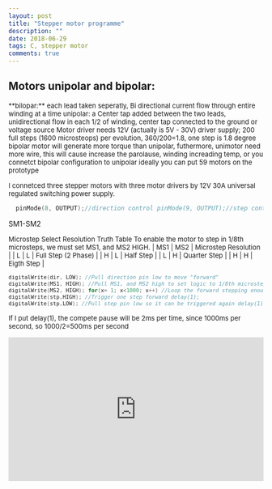 ```yaml
---
layout: post
title: "Stepper motor programme"
description: ""
date: 2018-06-29
tags: C, stepper motor
comments: true
---
```


<font size="3">

</font>


## Motors unipolar and bipolar:

<font size="2">
**bilopar:** each lead taken seperatly, Bi directional current flow through entire winding at a time unipolar: a Center tap added between the two leads, unidirectional flow in each 1/2 of winding, center tap connected to the ground or voltage source Motor driver needs 12V (actually is 5V - 30V) driver supply; 200 full steps (1600 microsteops) per evolution, 360/200=1.8, one step is 1.8 degree bipolar motor will generate more torque than unipolar, futhermore, unimotor need more wire, this will cause increase the parolause, winding increading temp, or you connetct bipolar configuration to unipolar ideally you can put 59 motors on the prototype

I connetced three stepper motors with three motor drivers by 12V 30A universal regulated switching power supply.
</font>

```C
  pinMode(8, OUTPUT);//direction control pinMode(9, OUTPUT);//step control
```

SM1-SM2

<font size="2">
Microstep Select Resolution Truth Table To enable the motor to step in 1/8th microsteps, we must set MS1, and MS2 HIGH. | MS1	| MS2	| Microstep Resolution | | L	| L	| Full Step (2 Phase) | | H	| L	| Half Step | | L	| H	| Quarter Step | | H	| H	| Eigth Step |

```C
digitalWrite(dir, LOW); //Pull direction pin low to move "forward"
digitalWrite(MS1, HIGH); //Pull MS1, and MS2 high to set logic to 1/8th microstep resolution
digitalWrite(MS2, HIGH); for(x= 1; x<1000; x++) //Loop the forward stepping enough times for motion to be visible {
digitalWrite(stp,HIGH); //Trigger one step forward delay(1);
digitalWrite(stp,LOW); //Pull step pin low so it can be triggered again delay(1); }
```

If I put delay(1), the compete pause will be 2ms per time, since 1000ms per second, so 1000/2=500ms per second
</font>

<div style="padding:56.25% 0 0 0;position:relative;"><iframe src="https://player.vimeo.com/video/277082161?title=0&byline=0&portrait=0" style="position:absolute;top:0;left:0;width:100%;height:100%;" frameborder="0" webkitallowfullscreen mozallowfullscreen allowfullscreen></iframe></div><script src="https://player.vimeo.com/api/player.js"></script>
